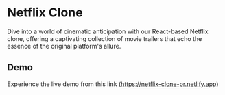 # Netflix Clone

Dive into a world of cinematic anticipation with our React-based Netflix clone, offering a captivating collection of movie trailers that echo the essence of the original platform's allure.

## Demo

Experience the live demo from this link (https://netflix-clone-pr.netlify.app)
